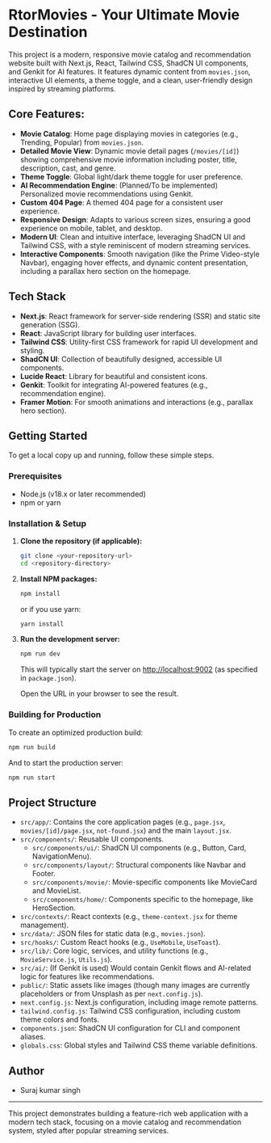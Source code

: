 # RtorMovies - Your Ultimate Movie Destination

This project is a modern, responsive movie catalog and recommendation website built with Next.js, React, Tailwind CSS, ShadCN UI components, and Genkit for AI features. It features dynamic content from `movies.json`, interactive UI elements, a theme toggle, and a clean, user-friendly design inspired by streaming platforms.

## Core Features:

*   **Movie Catalog**: Home page displaying movies in categories (e.g., Trending, Popular) from `movies.json`.
*   **Detailed Movie View**: Dynamic movie detail pages (`/movies/[id]`) showing comprehensive movie information including poster, title, description, cast, and genre.
*   **Theme Toggle**: Global light/dark theme toggle for user preference.
*   **AI Recommendation Engine**: (Planned/To be implemented) Personalized movie recommendations using Genkit.
*   **Custom 404 Page**: A themed 404 page for a consistent user experience.
*   **Responsive Design**: Adapts to various screen sizes, ensuring a good experience on mobile, tablet, and desktop.
*   **Modern UI**: Clean and intuitive interface, leveraging ShadCN UI and Tailwind CSS, with a style reminiscent of modern streaming services.
*   **Interactive Components**: Smooth navigation (like the Prime Video-style Navbar), engaging hover effects, and dynamic content presentation, including a parallax hero section on the homepage.

## Tech Stack

*   **Next.js**: React framework for server-side rendering (SSR) and static site generation (SSG).
*   **React**: JavaScript library for building user interfaces.
*   **Tailwind CSS**: Utility-first CSS framework for rapid UI development and styling.
*   **ShadCN UI**: Collection of beautifully designed, accessible UI components.
*   **Lucide React**: Library for beautiful and consistent icons.
*   **Genkit**: Toolkit for integrating AI-powered features (e.g., recommendation engine).
*   **Framer Motion**: For smooth animations and interactions (e.g., parallax hero section).

## Getting Started

To get a local copy up and running, follow these simple steps.

### Prerequisites

*   Node.js (v18.x or later recommended)
*   npm or yarn

### Installation & Setup

1.  **Clone the repository (if applicable):**
    ```bash
    git clone <your-repository-url>
    cd <repository-directory>
    ```

2.  **Install NPM packages:**
    ```bash
    npm install
    ```
    or if you use yarn:
    ```bash
    yarn install
    ```

3.  **Run the development server:**
    ```bash
    npm run dev
    ```
    This will typically start the server on [http://localhost:9002](http://localhost:9002) (as specified in `package.json`).

    Open the URL in your browser to see the result.

### Building for Production

To create an optimized production build:

```bash
npm run build
```

And to start the production server:

```bash
npm run start
```

## Project Structure

*   `src/app/`: Contains the core application pages (e.g., `page.jsx`, `movies/[id]/page.jsx`, `not-found.jsx`) and the main `layout.jsx`.
*   `src/components/`: Reusable UI components.
    *   `src/components/ui/`: ShadCN UI components (e.g., Button, Card, NavigationMenu).
    *   `src/components/layout/`: Structural components like Navbar and Footer.
    *   `src/components/movie/`: Movie-specific components like MovieCard and MovieList.
    *   `src/components/home/`: Components specific to the homepage, like HeroSection.
*   `src/contexts/`: React contexts (e.g., `theme-context.jsx` for theme management).
*   `src/data/`: JSON files for static data (e.g., `movies.json`).
*   `src/hooks/`: Custom React hooks (e.g., `UseMobile`, `UseToast`).
*   `src/lib/`: Core logic, services, and utility functions (e.g., `MovieService.js`, `Utils.js`).
*   `src/ai/`: (If Genkit is used) Would contain Genkit flows and AI-related logic for features like recommendations.
*   `public/`: Static assets like images (though many images are currently placeholders or from Unsplash as per `next.config.js`).
*   `next.config.js`: Next.js configuration, including image remote patterns.
*   `tailwind.config.js`: Tailwind CSS configuration, including custom theme colors and fonts.
*   `components.json`: ShadCN UI configuration for CLI and component aliases.
*   `globals.css`: Global styles and Tailwind CSS theme variable definitions.

## Author

*   Suraj kumar singh


---

This project demonstrates building a feature-rich web application with a modern tech stack, focusing on a movie catalog and recommendation system, styled after popular streaming services.
